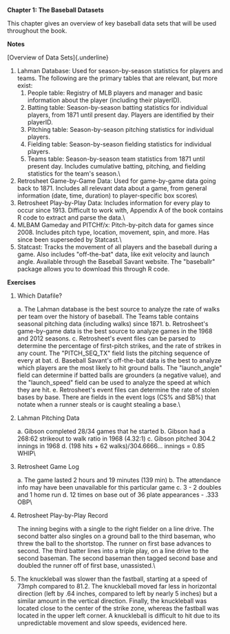 **Chapter 1: The Baseball Datasets**

This chapter gives an overview of key baseball data sets that will be used throughout the book.

**Notes**

[Overview of Data Sets]{.underline}

1.  Lahman Database: Used for season-by-season statistics for players and teams. The following are the primary tables that are relevant, but more exist:
    1.  People table: Registry of MLB players and manager and basic information about the player (including their playerID).
    2.  Batting table: Season-by-season batting statistics for individual players, from 1871 until present day. Players are identified by their playerID.
    3.  Pitching table: Season-by-season pitching statistics for individual players.
    4.  Fielding table: Season-by-season fielding statistics for individual players.
    5.  Teams table: Season-by-season team statistics from 1871 until present day. Includes cumulative batting, pitching, and fielding statistics for the team's season.\
2.  Retrosheet Game-by-Game Data: Used for game-by-game data going back to 1871. Includes all relevant data about a game, from general information (date, time, duration) to player-specific box scores\
3.  Retrosheet Play-by-Play Data: Includes information for every play to occur since 1913. Difficult to work with, Appendix A of the book contains R code to extract and parse the data.\
4.  MLBAM Gameday and PITCHf/x: Pitch-by-pitch data for games since 2008. Includes pitch type, location, movement, spin, and more. Has since been superseded by Statcast.\
5.  Statcast: Tracks the movement of all players and the baseball during a game. Also includes "off-the-bat" data, like exit velocity and launch angle. Available through the Baseball Savant website. The "baseballr" package allows you to download this through R code.

**Exercises**

1.  Which Datafile?

    a.  The Lahman database is the best source to analyze the rate of walks per team over the history of baseball. The Teams table contains seasonal pitching data (including walks) since 1871.
    b.  Retrosheet's game-by-game data is the best source to analyze games in the 1968 and 2012 seasons.
    c.  Retrosheet's event files can be parsed to determine the percentage of first-pitch strikes, and the rate of strikes in any count. The "PITCH_SEQ_TX" field lists the pitching sequence of every at bat.
    d.  Baseball Savant's off-the-bat data is the best to analyze which players are the most likely to hit ground balls. The "launch_angle" field can determine if batted balls are grounders (a negative value), and the "launch_speed" field can be used to analyze the speed at which they are hit.
    e.  Retrosheet's event files can determine the rate of stolen bases by base. There are fields in the event logs (CS% and SB%) that notate when a runner steals or is caught stealing a base.\

2.  Lahman Pitching Data

    a.  Gibson completed 28/34 games that he started
    b.  Gibson had a 268:62 strikeout to walk ratio in 1968 (4.32:1)
    c.  Gibson pitched 304.2 innings in 1968
    d.  (198 hits + 62 walks)/304.6666... innings = 0.85 WHIP\

3.  Retrosheet Game Log

    a.  The game lasted 2 hours and 19 minutes (139 min)
    b.  The attendance info may have been unavailable for this particular game
    c.  3 - 2 doubles and 1 home run
    d.  12 times on base out of 36 plate appearances - .333 OBP\

4.  Retrosheet Play-by-Play Record

    The inning begins with a single to the right fielder on a line drive. The second batter also singles on a ground ball to the third baseman, who threw the ball to the shortstop. The runner on first base advances to second. The third batter lines into a triple play, on a line drive to the second baseman. The second baseman then tagged second base and doubled the runner off of first base, unassisted.\

5.  The knuckleball was slower than the fastball, starting at a speed of 73mph compared to 81.2. The knuckleball moved far less in horizontal direction (left by .64 inches, compared to left by nearly 5 inches) but a similar amount in the vertical direction. Finally, the knuckleball was located close to the center of the strike zone, whereas the fastball was located in the upper left corner. A knuckleball is difficult to hit due to its unpredictable movement and slow speeds, evidenced here.

